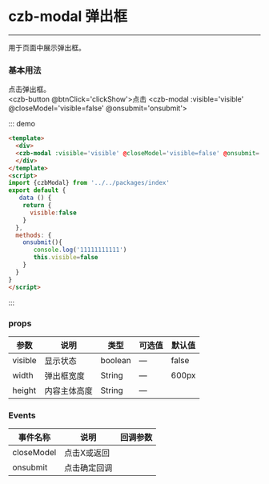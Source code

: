 <script>
import {czbModal,czbButton,czbInput} from '../../packages/index'
export default {
  data () {
    return {
      visible:false
    }
  },
  methods: {
     onsubmit(){
        console.log('11111111111')
        this.visible=false
     },
     clickShow(){
        this.visible=true
     }
  }
}
</script>
# czb-modal 弹出框
----
用于页面中展示弹出框。

### 基本用法
点击弹出框。<br>
<czb-button @btnClick='clickShow'>点击</czb-button>
<czb-modal :visible='visible' @closeModel='visible=false' @onsubmit='onsubmit'>
     <czb-input v-model="inputTxt" placeholder="请输入内容"></czb-input></div>
</czb-modal>

::: demo
```html
<template>
  <div>
  <czb-modal :visible='visible' @closeModel='visible=false' @onsubmit='onsubmit'>22222222</czb-modal>
  </div>
</template>
<script>
import {czbModal} from '../../packages/index'
export default {
   data () {
    return {
      visible:false
    }
  },
  methods: {
    onsubmit(){
       console.log('11111111111')
       this.visible=false
    }
  }
}
</script>
```
:::

### props
| 参数      | 说明                                 | 类型      | 可选值       | 默认值   |
|---------- |------------------------------------ |---------- |------------- |-------- |
|visible      |	显示状态                     |	 boolean  |	—           |	false       |
|width	      | 弹出框宽度                           |	String   |		—           |	600px      |
|height |	内容主体高度                         |	 String   |	—             |	  |

### Events
| 事件名称      | 说明       | 回调参数   |
|------------- |----------- |---------  |
|closeModel    |点击X或返回|   |
|onsubmit    |点击确定回调|  |